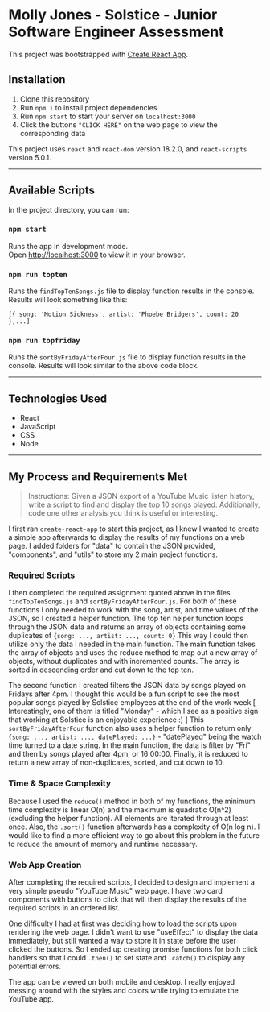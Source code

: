 # Molly Jones - Solstice - Junior Software Engineer Assessment

This project was bootstrapped with [Create React App](https://github.com/facebook/create-react-app).

## Installation 

1. Clone this repository
2. Run `npm i` to install project dependencies
3. Run `npm start` to start your server on `localhost:3000`
4. Click the buttons `"CLICK HERE"` on the web page to view the corresponding data

This project uses `react` and `react-dom` version 18.2.0, and `react-scripts` version 5.0.1.

---
## Available Scripts

In the project directory, you can run:

### `npm start`

Runs the app in development mode.\
Open [http://localhost:3000](http://localhost:3000) to view it in your browser.

### `npm run topten`

Runs the `findTopTenSongs.js` file to display function results in the console. Results will look something like this:
```
[{ song: 'Motion Sickness', artist: 'Phoebe Bridgers', count: 20 },...]
```

### `npm run topfriday`

Runs the `sortByFridayAfterFour.js` file to display function results in the console. Results will look similar to the above code block.

---
## Technologies Used
- React
- JavaScript
- CSS
- Node

---
## My Process and Requirements Met
> Instructions: Given a JSON export of a YouTube Music listen history, write a script to find and
display the top 10 songs played. Additionally, code one other analysis you think is useful or
interesting.

I first ran `create-react-app` to start this project, as I knew I wanted to create a simple app afterwards to display the results of my functions on a web page. I added folders for "data" to contain the JSON provided, "components", and "utils" to store my 2 main project functions.

### Required Scripts
I then completed the required assignment quoted above in the files `findTopTenSongs.js` and `sortByFridayAfterFour.js`. For both of these functions I only needed to work with the song, artist, and time values of the JSON, so I created a helper function. The top ten helper function loops through the JSON data and returns an array of objects containing some duplicates of `{song: ..., artist: ..., count: 0}` This way I could then utilize only the data I needed in the main function. The main function takes the array of objects and uses the reduce method to map out a new array of objects, without duplicates and with incremented counts. The array is sorted in descending order and cut down to the top ten.

The second function I created filters the JSON data by songs played on Fridays after 4pm. I thought this would be a fun script to see the most popular songs played by Solstice employees at the end of the work week [ Interestingly, one of them is titled "Monday" - which I see as a positive sign that working at Solstice is an enjoyable experience :) ] This `sortByFridayAfterFour` function also uses a helper function to return only `{song: ..., artist: ..., datePlayed: ...}` - "datePlayed" being the watch time turned to a date string. In the main function, the data is filter by "Fri" and then by songs played after 4pm, or 16:00:00. Finally, it is reduced to return a new array of non-duplicates, sorted, and cut down to 10.

### Time & Space Complexity
Because I used the `reduce()` method in both of my functions, the minimum time complexity is linear O(n) and the maximum is quadratic O(n^2)(excluding the helper function). All elements are iterated through at least once. Also, the `.sort()` function afterwards has a complexity of O(n log n). I would like to find a more efficient way to go about this problem in the future to reduce the amount of memory and runtime necessary.

### Web App Creation
After completing the required scripts, I decided to design and implement a very simple pseudo "YouTube Music" web page. I have two card components with buttons to click that will then display the results of the required scripts in an ordered list.

One difficulty I had at first was deciding how to load the scripts upon rendering the web page. I didn't want to use "useEffect" to display the data immediately, but still wanted a way to store it in state before the user clicked the buttons. So I ended up creating promise functions for both click handlers so that I could `.then()` to set state and `.catch()` to display any potential errors.

The app can be viewed on both mobile and desktop. I really enjoyed messing around with the styles and colors while trying to emulate the YouTube app.
